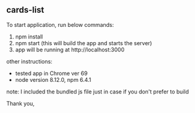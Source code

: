 ## cards-list

To start application, run below commands: 
1. npm install
2. npm start (this will build the app and starts the server)
3. app will be running at http://localhost:3000

other instructions:
- tested app in Chrome ver 69
- node version 8.12.0, npm 6.4.1

note: I included the bundled js file just in case if you don't prefer to build

Thank you,
